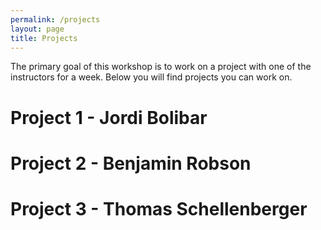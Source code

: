 ```yaml
---
permalink: /projects
layout: page
title: Projects
---
```


The primary goal of this workshop is to work on a project with one of the instructors for a week. Below you will find projects you can work on.

# Project 1 - Jordi Bolibar

# Project 2 - Benjamin Robson

# Project 3 - Thomas Schellenberger